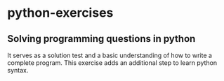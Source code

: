 # python-exercises
## Solving programming questions in python

It serves as a solution test and a basic understanding of how to write a complete program.
This exercise adds an additional step to learn python syntax.